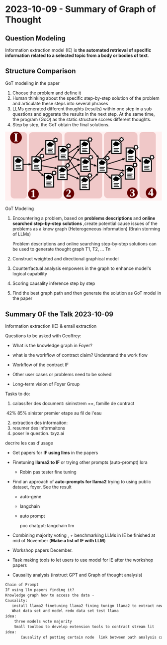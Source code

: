 # 2023-10-09 - Summary of Graph of Thought

## Question Modeling

Information extraction model (IE) is **the automated retrieval of specific information related to a selected topic from a body or bodies of text**. 

## Structure Comparison

GoT modeling in the paper

1. Choose the problem and define it
2. Human thinking about the specific step-by-step solution of the problem and articulate these steps into several phrases
3. LLMs generated different thoughts (results) within one step in a sub questions and aggerate the results in the next step. At the same time, the program (GoO) as the static structure scores different thoughts.
4. Step by step, the GoT obtain the final solutions.

![111](https://raw.githubusercontent.com/DobricLilujun/imagesAll/main/images111.PNG)

GoT Modeling 

1. Encountering a problem, based on **problems descriptions** and **online searched step-by-step solutions** ,create potential cause issues of the problems as a know graph (Heterogeneous information) (Brain storming of LLMs)

   Problem descriptions and online searching step-by-step solutions can be used to generate thought graph T1, T2, ... Tn

2. Construct weighted and directional graphical model 

3. Counterfactual analysis empowers in the graph to enhance model's logical capability

4. Scoring causality inference step by step

5. Find the best graph path and then generate the solution as GoT model in the paper

## Summary OF the Talk 2023-10-09

Information extraction (IE) & email extraction

Questions to be asked with Geoffrey:

- What is the knowledge graph in Foyer?

- what is the workflow of contract claim?  Understand the work flow

- Workflow of the contract IF

- Other user cases or problems need to be solved

- Long-term vision of Foyer Group

  

Tasks to do:

1. calassifer des document: sininstrem ==, famille de contract 

​		42% 85%  sinister premier etape au fil de l'eau

2. extraction des informaiton:
3. resumer des informaitons
4. poser le question.  txyz.ai

decrire les cas d'usage

- Get papers for **IF using llms** in the papers

- Finetuning **llama2 to IF** or trying other prompts (auto-prompt) lora 

  - Robin pas tester fine tuning

    

- Find an approach of **auto-prompts for llama2** trying to using public dataset, foyer. See the result

  - auto-gene 

  - langchain

  - auto prompt

    poc chatgpt: langchain llm

    

- Combining majority voting , + benchmarking  LLMs in IE be finished at mid of November (**Make a list of IF with LLM**)

  

- Workshop papers December. 

- Task making  tools to let users to use model for IE after the workshop papers

- Causality analysis  (instruct GPT and Graph of thought analysis)

  

```markdown
Chain of Prompt 
IF using llm papers finding it?
Knowledge graph how to access the data - 
Causality:
​	install llama2 finetuning llama2 fining tunign llama2 to extract news paper
​	What data set and model redo data set test llama 
idea:
​	 three models vote majority
​	 Small toolbox to develop extension tools to contract stream lit
idea:
​       Causality of putting certain node  link between path analysis causality
```







​	

​	
